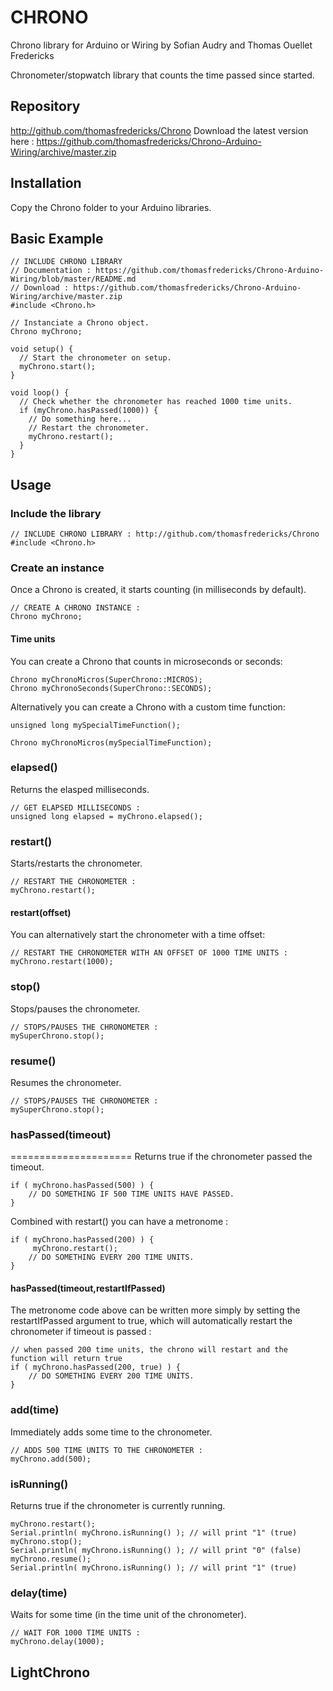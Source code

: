 # CHRONO
Chrono library for Arduino or Wiring
by Sofian Audry and Thomas Ouellet Fredericks

Chronometer/stopwatch library that counts the time passed since started.

## Repository
http://github.com/thomasfredericks/Chrono
Download the latest version here : https://github.com/thomasfredericks/Chrono-Arduino-Wiring/archive/master.zip

## Installation
Copy the Chrono folder to your Arduino libraries.


## Basic Example
```arduino
// INCLUDE CHRONO LIBRARY
// Documentation : https://github.com/thomasfredericks/Chrono-Arduino-Wiring/blob/master/README.md
// Download : https://github.com/thomasfredericks/Chrono-Arduino-Wiring/archive/master.zip
#include <Chrono.h>

// Instanciate a Chrono object.
Chrono myChrono; 

void setup() {
  // Start the chronometer on setup.
  myChrono.start();
}

void loop() {
  // Check whether the chronometer has reached 1000 time units.
  if (myChrono.hasPassed(1000)) {
    // Do something here...
    // Restart the chronometer.
    myChrono.restart();
  }
}

```

## Usage

### Include the library

```arduino
// INCLUDE CHRONO LIBRARY : http://github.com/thomasfredericks/Chrono
#include <Chrono.h> 

```

### Create an instance
Once a Chrono is created, it starts counting (in milliseconds by default).

```arduino
// CREATE A CHRONO INSTANCE :
Chrono myChrono;

```

#### Time units
You can create a Chrono that counts in microseconds or seconds:
```arduino
Chrono myChronoMicros(SuperChrono::MICROS);
Chrono myChronoSeconds(SuperChrono::SECONDS);

```

Alternatively you can create a Chrono with a custom time function:
```arduino
unsigned long mySpecialTimeFunction();

Chrono myChronoMicros(mySpecialTimeFunction);

```


### elapsed()

Returns the elasped milliseconds.

```arduino
// GET ELAPSED MILLISECONDS :
unsigned long elapsed = myChrono.elapsed();

```

### restart()

Starts/restarts the chronometer.

```arduino
// RESTART THE CHRONOMETER :
myChrono.restart();

```

#### restart(offset)

You can alternatively start the chronometer with a time offset:
```arduino
// RESTART THE CHRONOMETER WITH AN OFFSET OF 1000 TIME UNITS :
myChrono.restart(1000);

```


### stop()

Stops/pauses the chronometer.

```arduino
// STOPS/PAUSES THE CHRONOMETER :
mySuperChrono.stop();

```

### resume()

Resumes the chronometer.

```arduino
// STOPS/PAUSES THE CHRONOMETER :
mySuperChrono.stop();

```


### hasPassed(timeout)
=====================
Returns true if the chronometer passed the timeout.
```arduino
if ( myChrono.hasPassed(500) ) {
	// DO SOMETHING IF 500 TIME UNITS HAVE PASSED.
}

```

Combined with restart() you can have a metronome :
```arduino
if ( myChrono.hasPassed(200) ) {
     myChrono.restart();
	// DO SOMETHING EVERY 200 TIME UNITS.
}

```

#### hasPassed(timeout,restartIfPassed)

The metronome code above can be written more simply by setting the restartIfPassed argument to true, which will 
automatically restart the chronometer if timeout is passed :
```arduino
// when passed 200 time units, the chrono will restart and the function will return true
if ( myChrono.hasPassed(200, true) ) { 
	// DO SOMETHING EVERY 200 TIME UNITS.
}

```


### add(time)

Immediately adds some time to the chronometer.

```arduino
// ADDS 500 TIME UNITS TO THE CHRONOMETER :
myChrono.add(500);

```

### isRunning()

Returns true if the chronometer is currently running.

```arduino
myChrono.restart();
Serial.println( myChrono.isRunning() ); // will print "1" (true)
myChrono.stop();
Serial.println( myChrono.isRunning() ); // will print "0" (false)
myChrono.resume();
Serial.println( myChrono.isRunning() ); // will print "1" (true)

```

### delay(time)

Waits for some time (in the time unit of the chronometer).

```arduino
// WAIT FOR 1000 TIME UNITS :
myChrono.delay(1000);

```

## LightChrono
